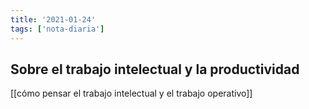 ```yaml
---
title: '2021-01-24'
tags: ['nota-diaria']
---
```


## Sobre el trabajo intelectual y la productividad

[[cómo pensar el trabajo intelectual y el trabajo operativo]]

